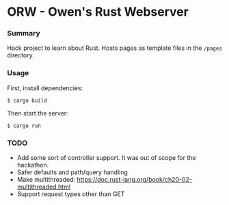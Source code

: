 # ORW - Owen's Rust Webserver

### Summary

Hack project to learn about Rust. Hosts pages as template files in the `/pages` directory.

### Usage

First, install dependencies:
```shell
$ cargo build 
```

Then start the server:

```shell
$ cargo run
```

### TODO

* Add some sort of controller support. It was out of scope for the hackathon.
* Safer defaults and path/query handling
* Make multithreaded: https://doc.rust-lang.org/book/ch20-02-multithreaded.html
* Support request types other than GET
